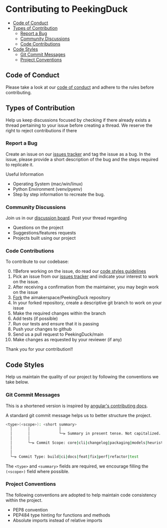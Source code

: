 # Contributing to PeekingDuck

- [Code of Conduct](#code-of-conduct)
- [Types of Contribution](#types-of-contribution)
  - [Report a Bug](#report-a-bug)
  - [Community Discussions](#community-discussions)
  - [Code Contributions](#code-contributions)
- [Code Styles](#code-styles)
  - [Git Commit Messages](#git-commit-messages)
  - [Project Conventions](#project-conventions)

## Code of Conduct

Please take a look at our [code of conduct](CODE_OF_CONDUCT.md) and adhere to the rules before contributing.

## Types of Contribution

Help us keep discussions focused by checking if there already exists a thread pertaining to your issue before creating a thread. We reserve the right to reject contributions if there 

### Report a Bug

Create an issue on our [issues tracker](https://github.com/aimakerspace/PeekingDuck/issues) and tag the issue as a bug. In the issue, please provide a short description of the bug and the steps required to replicate it.

Useful Information 
- Operating System   (mac/win/linux)
- Python Environment (venv/pyenv)
- Step by step information to recreate the bug.

### Community Discussions

Join us in our [discussion board](https://github.com/aimakerspace/PeekingDuck/discussions). Post your thread regarding

- Questions on the project
- Suggestions/features requests
- Projects built using our project

### Code Contributions

To contribute to our codebase:

0. !!Before working on the issue, do read our [code styles guidelines](#code-styles)
1. Pick an issue from our [issues tracker](https://github.com/aimakerspace/PeekingDuck/issues) and indicate your interest to work on the issue.
2. After receiving a confirmation from the maintainer, you may begin work on the issue
3. [Fork](https://docs.github.com/en/github/getting-started-with-github/quickstart/fork-a-repo) the aimakerspace/PeekingDuck repository
4. In your forked repository, create a descriptive git branch to work on your issue
5. Make the required changes within the branch
6. Add tests (if possible)
7. Run our tests and ensure that it is passing
8. Push your changes to github
9. Send us a pull request to PeekingDuck/main
10. Make changes as requested by your reviewer (if any)

Thank you for your contribution!!

## Code Styles

Help us maintain the quality of our project by following the conventions we take below.

### Git Commit Messages

This is a shortened version is inspired by [angular's contributing docs](https://github.com/angular/angular/blob/master/CONTRIBUTING.md#commit-message-header).

A standard git commit message helps us to better structure the project. 

```bash
<type>(<scope>): <short summary>
  │       │             │
  │       │             └─⫸ Summary in present tense. Not capitalized. No period at the end.
  │       │
  │       └─⫸ Commit Scope: core|cli|changelog|packaging|models|heuristics|cicd-infra|docs-infra|community
  │
  │
  └─⫸ Commit Type: build|ci|docs|feat|fix|perf|refactor|test
```

The `<type>` and `<summary>` fields are required, we encourage filling the `(<scope>)` field where possible.

### Project Conventions

The following conventions are adopted to help maintain code consistency within the project.

- PEP8 convention
- PEP484 type hinting for functions and methods
- Absolute imports instead of relative imports 
